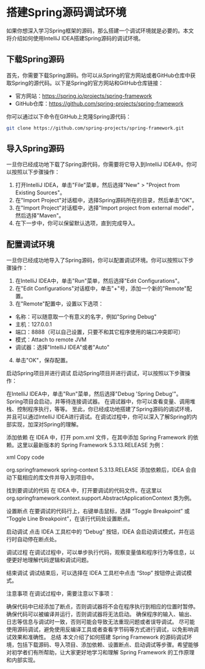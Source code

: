 
# 搭建Spring源码调试环境

如果你想深入学习Spring框架的源码，那么搭建一个调试环境就是必要的。本文将介绍如何使用IntelliJ IDEA搭建Spring源码的调试环境。

## 下载Spring源码

首先，你需要下载Spring源码。你可以从Spring的官方网站或者GitHub仓库中获取Spring的源代码。以下是Spring的官方网站和GitHub仓库链接：

- 官方网站：https://spring.io/projects/spring-framework
- GitHub仓库：https://github.com/spring-projects/spring-framework

你可以通过以下命令在GitHub上克隆Spring源代码：

```bash
git clone https://github.com/spring-projects/spring-framework.git
```

## 导入Spring源码

一旦你已经成功地下载了Spring源代码，你需要将它导入到IntelliJ IDEA中。你可以按照以下步骤操作：

1. 打开IntelliJ IDEA，单击"File"菜单，然后选择"New" > "Project from Existing Sources"。
2. 在"Import Project"对话框中，选择Spring源码所在的目录，然后单击"OK"。
3. 在"Import Project"对话框中，选择"Import project from external model"，然后选择"Maven"。
4. 在下一步中，你可以保留默认选项，直到完成导入。

## 配置调试环境

一旦你已经成功地导入了Spring源码，你可以配置调试环境。你可以按照以下步骤操作：

1. 在IntelliJ IDEA中，单击"Run"菜单，然后选择"Edit Configurations"。
2. 在"Edit Configurations"对话框中，单击"+"号，添加一个新的"Remote"配置。
3. 在"Remote"配置中，设置以下选项：

  - 名称：可以随意取一个有意义的名字，例如"Spring Debug"
  - 主机：127.0.0.1
  - 端口：8888（可以自己设置，只要不和其它程序使用的端口冲突即可）
  - 模式：Attach to remote JVM
  - 调试器：选择"IntelliJ IDEA"或者"Auto"

4. 单击"OK"，保存配置。

启动Spring项目并进行调试
启动Spring项目并进行调试，可以按照以下步骤操作：

在IntelliJ IDEA中，单击"Run"菜单，然后选择"Debug 'Spring Debug'"。
Spring项目会启动，并等待连接调试器。
在调试器中，你可以查看变量、调用堆栈、控制程序执行，等等。
至此，你已经成功地搭建了Spring源码的调试环境，并且可以通过IntelliJ IDEA进行调试。在调试过程中，你可以深入了解Spring的内部实现，加深对Spring的理解。







添加依赖
在 IDEA 中，打开 pom.xml 文件，在其中添加 Spring Framework 的依赖。这里以最新版本的 Spring Framework 5.3.13.RELEASE 为例：

xml
Copy code
<dependencies>
  <!-- Spring Framework -->
  <dependency>
    <groupId>org.springframework</groupId>
    <artifactId>spring-context</artifactId>
    <version>5.3.13.RELEASE</version>
  </dependency>
</dependencies>
添加依赖后，IDEA 会自动下载相应的库文件并导入到项目中。

找到要调试的代码
在 IDEA 中，打开要调试的代码文件。在这里以 org.springframework.context.support.AbstractApplicationContext 类为例。

设置断点
在要调试的代码行上，右键单击鼠标，选择 “Toggle Breakpoint” 或 “Toggle Line Breakpoint”，在该行代码处设置断点。

启动调试
点击 IDEA 工具栏中的 “Debug” 按钮，IDEA 会启动调试模式，并在运行时自动停在断点处。

调试过程
在调试过程中，可以单步执行代码，观察变量值和程序行为等信息，以便更好地理解代码逻辑和调试问题。

结束调试
调试结束后，可以选择在 IDEA 工具栏中点击 “Stop” 按钮停止调试模式。








注意事项
在调试过程中，需要注意以下事项：

确保代码中已经添加了断点，否则调试器将不会在程序执行到相应的位置时暂停。
确保代码可以被编译并运行，否则调试器将无法启动。
确保程序的输入、输出、日志等信息与调试时一致，否则可能会导致无法重现问题或者误导调试。
尽可能使用源码调试，避免使用反编译工具或者查看字节码等方式进行调试，以免影响调试效果和准确性。
总结
本文介绍了如何搭建 Spring Framework 的源码调试环境，包括下载源码、导入项目、添加依赖、设置断点、启动调试等步骤。希望能够对初学者们有所帮助，让大家更好地学习和理解 Spring Framework 的工作原理和内部实现。